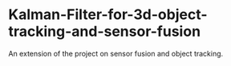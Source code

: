 # Kalman-Filter-for-3d-object-tracking-and-sensor-fusion
An extension of the project on sensor fusion and object tracking.
